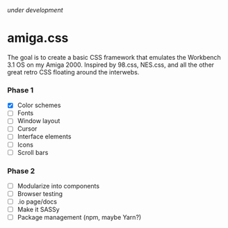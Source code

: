 *under development*

# amiga.css
The goal is to create a basic CSS framework that emulates the Workbench 3.1 OS on my Amiga 2000.
Inspired by 98.css, NES.css, and all the other great retro CSS floating around the interwebs.


### Phase 1
- [x] Color schemes
- [ ] Fonts
- [ ] Window layout
- [ ] Cursor
- [ ] Interface elements
- [ ] Icons
- [ ] Scroll bars

### Phase 2
- [ ] Modularize into components
- [ ] Browser testing
- [ ] .io page/docs
- [ ] Make it SASSy
- [ ] Package management (npm, maybe Yarn?)
